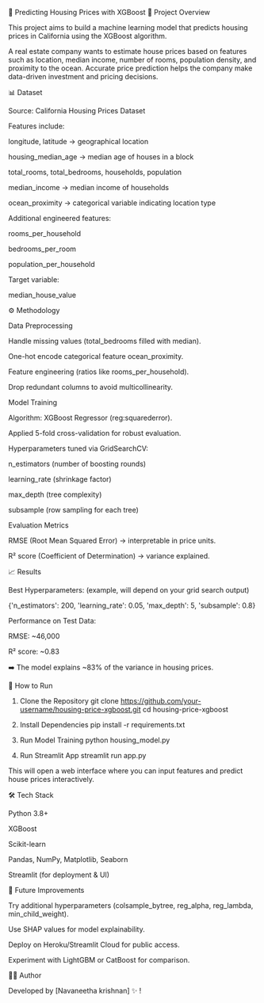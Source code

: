 🏡 Predicting Housing Prices with XGBoost
📌 Project Overview

This project aims to build a machine learning model that predicts housing prices in California using the XGBoost algorithm.

A real estate company wants to estimate house prices based on features such as location, median income, number of rooms, population density, and proximity to the ocean. Accurate price prediction helps the company make data-driven investment and pricing decisions.

📊 Dataset

Source: California Housing Prices Dataset 

Features include:

longitude, latitude → geographical location

housing_median_age → median age of houses in a block

total_rooms, total_bedrooms, households, population

median_income → median income of households

ocean_proximity → categorical variable indicating location type

Additional engineered features:

rooms_per_household

bedrooms_per_room

population_per_household

Target variable:

median_house_value

⚙️ Methodology

Data Preprocessing

Handle missing values (total_bedrooms filled with median).

One-hot encode categorical feature ocean_proximity.

Feature engineering (ratios like rooms_per_household).

Drop redundant columns to avoid multicollinearity.

Model Training

Algorithm: XGBoost Regressor (reg:squarederror).

Applied 5-fold cross-validation for robust evaluation.

Hyperparameters tuned via GridSearchCV:

n_estimators (number of boosting rounds)

learning_rate (shrinkage factor)

max_depth (tree complexity)

subsample (row sampling for each tree)

Evaluation Metrics

RMSE (Root Mean Squared Error) → interpretable in price units.

R² score (Coefficient of Determination) → variance explained.

📈 Results

Best Hyperparameters: (example, will depend on your grid search output)

{'n_estimators': 200, 'learning_rate': 0.05, 'max_depth': 5, 'subsample': 0.8}


Performance on Test Data:

RMSE: ~46,000

R² score: ~0.83

➡️ The model explains ~83% of the variance in housing prices.

🚀 How to Run
1. Clone the Repository
git clone https://github.com/your-username/housing-price-xgboost.git
cd housing-price-xgboost

2. Install Dependencies
pip install -r requirements.txt

3. Run Model Training
python housing_model.py

4. Run Streamlit App
streamlit run app.py


This will open a web interface where you can input features and predict house prices interactively.

🛠️ Tech Stack

Python 3.8+

XGBoost

Scikit-learn

Pandas, NumPy, Matplotlib, Seaborn

Streamlit (for deployment & UI)

📌 Future Improvements

Try additional hyperparameters (colsample_bytree, reg_alpha, reg_lambda, min_child_weight).

Use SHAP values for model explainability.

Deploy on Heroku/Streamlit Cloud for public access.

Experiment with LightGBM or CatBoost for comparison.

👨‍💻 Author

Developed by [Navaneetha krishnan] ✨
!